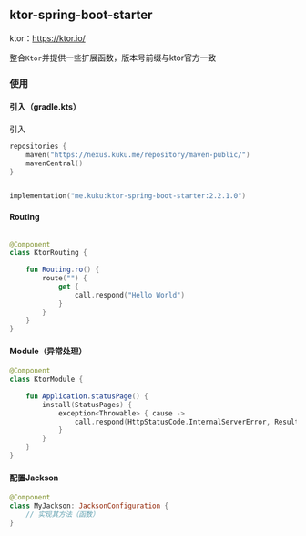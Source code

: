 ## ktor-spring-boot-starter

ktor：https://ktor.io/

整合`Ktor`并提供一些扩展函数，版本号前缀与ktor官方一致


### 使用

#### 引入（gradle.kts）

引入

```kotlin
repositories {
    maven("https://nexus.kuku.me/repository/maven-public/")
    mavenCentral()
}


implementation("me.kuku:ktor-spring-boot-starter:2.2.1.0")
```

#### Routing

```kotlin

@Component
class KtorRouting {
    
    fun Routing.ro() {
        route("") {
            get {
                call.respond("Hello World")
            }
        }
    }
}

```

#### Module（异常处理）

```kotlin
@Component
class KtorModule {
    
    fun Application.statusPage() {
        install(StatusPages) {
            exception<Throwable> { cause ->
                call.respond(HttpStatusCode.InternalServerError, Result.failure(cause.message ?: "服务器内部错误", null))
            }
        }
    }
}
```

#### 配置Jackson

```kotlin
@Component
class MyJackson: JacksonConfiguration {
    // 实现其方法（函数）
}
```

